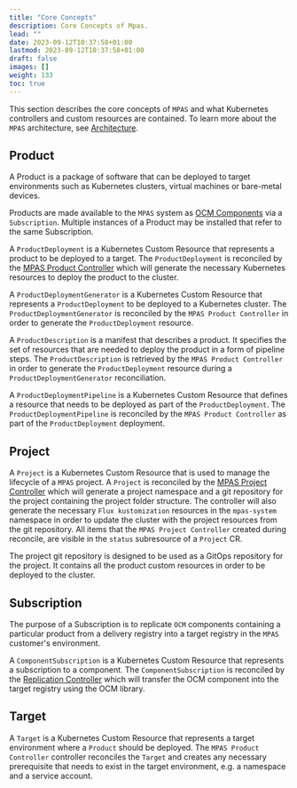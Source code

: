 ```yaml
---
title: "Core Concepts"
description: Core Concepts of Mpas.
lead: ""
date: 2023-09-12T10:37:58+01:00
lastmod: 2023-09-12T10:37:58+01:00
draft: false
images: []
weight: 133
toc: true
---
```


This section describes the core concepts of `MPAS` and what Kubernetes controllers and custom resources are contained.
To learn more about the `MPAS` architecture,
see [Architecture](https://github.com/open-component-model/MPAS/tree/main/docs/concepts).

## Product

A Product is a package of software that can be deployed to target environments such as Kubernetes clusters,
virtual machines or bare-metal devices.

Products are made available to the `MPAS` system as [OCM Components](https://github.com/open-component-model/ocm-spec/blob/main/doc/01-model/01-model.md#components-and-component-versions) via a `Subscription`.
Multiple instances of a Product may be installed that refer to the same Subscription.

A `ProductDeployment` is a Kubernetes Custom Resource that represents a product to
be deployed to a target. The `ProductDeployment` is reconciled by the [MPAS Product Controller](https://github.com/open-component-model/mpas-product-controller) which will generate the necessary Kubernetes resources to deploy the product to the cluster.

A `ProductDeploymentGenerator` is a Kubernetes Custom Resource that represents a
`ProductDeployment` to be deployed to a Kubernetes cluster. The `ProductDeploymentGenerator`
is reconciled by the `MPAS Product Controller` in order to generate the `ProductDeployment` resource.

A `ProductDescription` is a manifest that describes a product. It specifies the set
of resources that are needed to deploy the product in a form of pipeline steps.
The `ProductDescription` is retrieved by the `MPAS Product Controller` in order to
generate the `ProductDeployment` resource during a `ProductDeploymentGenerator` reconciliation.

A `ProductDeploymentPipeline` is a Kubernetes Custom Resource that defines a resource
that needs to be deployed as part of the `ProductDeployment`. The `ProductDeploymentPipeline` is
reconciled by the `MPAS Product Controller` as part of the `ProductDeployment` deployment.

## Project

A `Project` is a Kubernetes Custom Resource that is used to manage the lifecycle of
a `MPAS` project. A `Project` is reconciled by the
[MPAS Project Controller](https://github.com/open-component-model/mpas-project-controller) which
will generate a project namespace and a git repository for the project containing
the project folder structure. The controller will also generate the necessary
`Flux kustomization` resources in the `mpas-system` namespace in order to update
the cluster with the project resources from the git repository. All items that the
`MPAS Project Controller` created during reconcile, are visible in the `status` subresource
of a `Project` CR.

The project git repository is designed to be used as a GitOps repository for the
project. It contains all the product custom resources in order
to be deployed to the cluster.

## Subscription

The purpose of a Subscription is to replicate `OCM` components containing a particular
product from a delivery registry into a target registry in the `MPAS` customer's environment.

A `ComponentSubscription` is a Kubernetes Custom Resource that represents a subscription
to a component. The `ComponentSubscription` is reconciled by the
[Replication Controller](https://github.com/open-component-model/replication-controller)
which will transfer the OCM component into the target registry using the OCM library.

## Target

A `Target` is a Kubernetes Custom Resource that represents a target environment where
a `Product` should be deployed. The `MPAS Product Controller` controller reconciles the `Target`
and creates any necessary prerequisite that needs to exist in the target environment, e.g.
a namespace and a service account.
